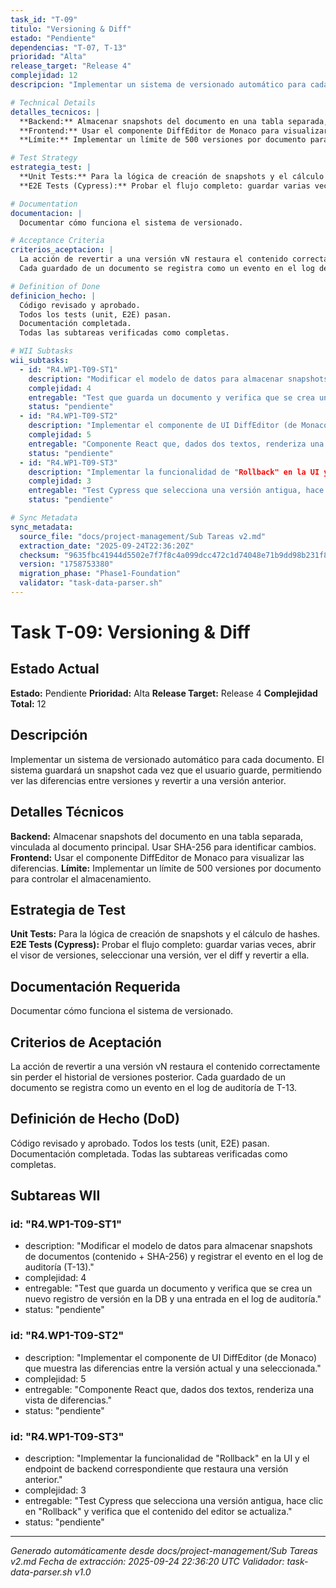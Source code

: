 ```yaml
---
task_id: "T-09"
titulo: "Versioning & Diff"
estado: "Pendiente"
dependencias: "T-07, T-13"
prioridad: "Alta"
release_target: "Release 4"
complejidad: 12
descripcion: "Implementar un sistema de versionado automático para cada documento. El sistema guardará un snapshot cada vez que el usuario guarde, permitiendo ver las diferencias entre versiones y revertir a una versión anterior."

# Technical Details
detalles_tecnicos: |
  **Backend:** Almacenar snapshots del documento en una tabla separada, vinculada al documento principal. Usar SHA-256 para identificar cambios.
  **Frontend:** Usar el componente DiffEditor de Monaco para visualizar las diferencias.
  **Límite:** Implementar un límite de 500 versiones por documento para controlar el almacenamiento.

# Test Strategy
estrategia_test: |
  **Unit Tests:** Para la lógica de creación de snapshots y el cálculo de hashes.
  **E2E Tests (Cypress):** Probar el flujo completo: guardar varias veces, abrir el visor de versiones, seleccionar una versión, ver el diff y revertir a ella.

# Documentation
documentacion: |
  Documentar cómo funciona el sistema de versionado.

# Acceptance Criteria
criterios_aceptacion: |
  La acción de revertir a una versión vN restaura el contenido correctamente sin perder el historial de versiones posterior.
  Cada guardado de un documento se registra como un evento en el log de auditoría de T-13.

# Definition of Done
definicion_hecho: |
  Código revisado y aprobado.
  Todos los tests (unit, E2E) pasan.
  Documentación completada.
  Todas las subtareas verificadas como completas.

# WII Subtasks
wii_subtasks:
  - id: "R4.WP1-T09-ST1"
    description: "Modificar el modelo de datos para almacenar snapshots de documentos (contenido + SHA-256) y registrar el evento en el log de auditoría (T-13)."
    complejidad: 4
    entregable: "Test que guarda un documento y verifica que se crea un nuevo registro de versión en la DB y una entrada en el log de auditoría."
    status: "pendiente"
  - id: "R4.WP1-T09-ST2"
    description: "Implementar el componente de UI DiffEditor (de Monaco) que muestra las diferencias entre la versión actual y una seleccionada."
    complejidad: 5
    entregable: "Componente React que, dados dos textos, renderiza una vista de diferencias."
    status: "pendiente"
  - id: "R4.WP1-T09-ST3"
    description: "Implementar la funcionalidad de "Rollback" en la UI y el endpoint de backend correspondiente que restaura una versión anterior."
    complejidad: 3
    entregable: "Test Cypress que selecciona una versión antigua, hace clic en "Rollback" y verifica que el contenido del editor se actualiza."
    status: "pendiente"

# Sync Metadata
sync_metadata:
  source_file: "docs/project-management/Sub Tareas v2.md"
  extraction_date: "2025-09-24T22:36:20Z"
  checksum: "9635fbc41944d5502e7f7f8c4a099dcc472c1d74048e71b9dd98b231f829754a"
  version: "1758753380"
  migration_phase: "Phase1-Foundation"
  validator: "task-data-parser.sh"
---
```


# Task T-09: Versioning & Diff

## Estado Actual
**Estado:** Pendiente
**Prioridad:** Alta
**Release Target:** Release 4
**Complejidad Total:** 12

## Descripción
Implementar un sistema de versionado automático para cada documento. El sistema guardará un snapshot cada vez que el usuario guarde, permitiendo ver las diferencias entre versiones y revertir a una versión anterior.

## Detalles Técnicos
**Backend:** Almacenar snapshots del documento en una tabla separada, vinculada al documento principal. Usar SHA-256 para identificar cambios.
**Frontend:** Usar el componente DiffEditor de Monaco para visualizar las diferencias.
**Límite:** Implementar un límite de 500 versiones por documento para controlar el almacenamiento.

## Estrategia de Test
**Unit Tests:** Para la lógica de creación de snapshots y el cálculo de hashes.
**E2E Tests (Cypress):** Probar el flujo completo: guardar varias veces, abrir el visor de versiones, seleccionar una versión, ver el diff y revertir a ella.

## Documentación Requerida
Documentar cómo funciona el sistema de versionado.

## Criterios de Aceptación
La acción de revertir a una versión vN restaura el contenido correctamente sin perder el historial de versiones posterior.
Cada guardado de un documento se registra como un evento en el log de auditoría de T-13.

## Definición de Hecho (DoD)
Código revisado y aprobado.
Todos los tests (unit, E2E) pasan.
Documentación completada.
Todas las subtareas verificadas como completas.

## Subtareas WII
### id: "R4.WP1-T09-ST1"
- description: "Modificar el modelo de datos para almacenar snapshots de documentos (contenido + SHA-256) y registrar el evento en el log de auditoría (T-13)."
- complejidad: 4
- entregable: "Test que guarda un documento y verifica que se crea un nuevo registro de versión en la DB y una entrada en el log de auditoría."
- status: "pendiente"
### id: "R4.WP1-T09-ST2"
- description: "Implementar el componente de UI DiffEditor (de Monaco) que muestra las diferencias entre la versión actual y una seleccionada."
- complejidad: 5
- entregable: "Componente React que, dados dos textos, renderiza una vista de diferencias."
- status: "pendiente"
### id: "R4.WP1-T09-ST3"
- description: "Implementar la funcionalidad de "Rollback" en la UI y el endpoint de backend correspondiente que restaura una versión anterior."
- complejidad: 3
- entregable: "Test Cypress que selecciona una versión antigua, hace clic en "Rollback" y verifica que el contenido del editor se actualiza."
- status: "pendiente"

---
*Generado automáticamente desde docs/project-management/Sub Tareas v2.md*
*Fecha de extracción: 2025-09-24 22:36:20 UTC*
*Validador: task-data-parser.sh v1.0*
